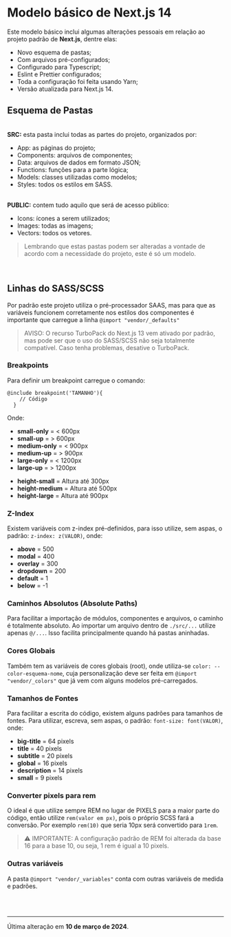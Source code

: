 # Modelo básico de Next.js 14

Este modelo básico inclui algumas alterações pessoais em relação ao projeto padrão de **Next.js**, dentre elas:

<ul>
  <li>Novo esquema de pastas;</li>
  <li>Com arquivos pré-configurados;</li>
  <li>Configurado para Typescript;</li>
  <li>Eslint e Prettier configurados;</li>
  <li>Toda a configuração foi feita usando Yarn;</li>
  <li>Versão atualizada para Next.js 14.</li>
</ul>

## Esquema de Pastas

<br/><b>SRC:</b> esta pasta inclui todas as partes do projeto, organizados por:

<ul>
  <li>App: as páginas do projeto;</li>
  <li>Components: arquivos de componentes;</li>
  <li>Data: arquivos de dados em formato JSON;</li>
  <li>Functions: funções para a parte lógica;</li>
  <li>Models: classes utilizadas como modelos;</li>
  <li>Styles: todos os estilos em SASS.</li>
</ul>

<br /><b>PUBLIC:</b> contem tudo aquilo que será de acesso público:

<ul>
  <li>Icons: ícones a serem utilizados;</li>
  <li>Images: todas as imagens;</li>
  <li>Vectors: todos os vetores.</li>
</ul>

> Lembrando que estas pastas podem ser alteradas a vontade de acordo com a necessidade do projeto, este é só um modelo.

<br/>

## Linhas do SASS/SCSS

Por padrão este projeto utiliza o pré-processador SAAS, mas para que as variáveis funcionem corretamente nos estilos dos componentes é importante que carregue a linha `@import "vendor/_defaults"`

> AVISO: O recurso TurboPack do Next.js 13 vem ativado por padrão, mas pode ser que o uso do SASS/SCSS não seja totalmente compatível. Caso tenha problemas, desative o TurboPack.

### Breakpoints

Para definir um breakpoint carregue o comando:

```
@include breakpoint('TAMANHO'){
    // Código
  }
```

Onde:

<ul>
  <li><b>small-only</b> = < 600px</li>
  <li><b>small-up</b> = > 600px</li>
  <li><b>medium-only</b> = < 900px</li>
  <li><b>medium-up</b> = > 900px</li>
  <li><b>large-only</b> = < 1200px</li>
  <li><b>large-up</b> = > 1200px</li>
</ul>

<ul>
  <li><b>height-small</b> = Altura até 300px</li>
  <li><b>height-medium</b> = Altura até 500px</li>
  <li><b>height-large</b> = Altura até 900px</li>
</ul>

### Z-Index

Existem variáveis com z-index pré-definidos, para isso utilize, sem aspas, o padrão: `z-index: z(VALOR)`, onde:

<ul>
  <li><b>above</b> = 500</li>
  <li><b>modal</b> = 400</li>
  <li><b>overlay</b> = 300</li>
  <li><b>dropdown</b> = 200</li>
  <li><b>default</b> = 1</li>
  <li><b>below</b> = -1</li>
</ul>

### Caminhos Absolutos (Absolute Paths)

Para facilitar a importação de módulos, componentes e arquivos, o caminho é totalmente absoluto. Ao importar um arquivo dentro de `./src/...` utilize apenas `@/...`. Isso facilita principalmente quando há pastas aninhadas.

### Cores Globais

Também tem as variáveis de cores globais (root), onde utiliza-se `color: --color-esquema-nome`, cuja personalização deve ser feita em `@import "vendor/_colors"` que já vem com alguns modelos pré-carregados.

### Tamanhos de Fontes

Para facilitar a escrita do código, existem alguns padrões para tamanhos de fontes. Para utilizar, escreva, sem aspas, o padrão: `font-size: font(VALOR)`, onde:

<ul>
  <li><b>big-title</b> = 64 pixels</li>
  <li><b>title</b> = 40 pixels</li>
  <li><b>subtitle</b> = 20 pixels</li>
  <li><b>global</b> = 16 pixels</li>
  <li><b>description</b> = 14 pixels</li>
  <li><b>small</b> = 9 pixels</li>
</ul>

### Converter pixels para rem

O ideal é que utilize sempre REM no lugar de PIXELS para a maior parte do código, então utilize `rem(valor em px)`, pois o próprio SCSS fará a conversão. Por exemplo `rem(10)` que seria 10px será convertido para `1rem`.

> ⚠️ IMPORTANTE: A configuração padrão de REM foi alterada da base 16 para a base 10, ou seja, 1 rem é igual a 10 pixels.

### Outras variáveis

A pasta `@import "vendor/_variables"` conta com outras variáveis de medida e padrões.

<br/>

<br/>

---

Última alteração em **10 de março de 2024**.
